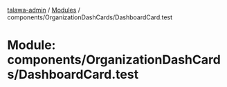 [talawa-admin](../README.md) / [Modules](../modules.md) / components/OrganizationDashCards/DashboardCard.test

# Module: components/OrganizationDashCards/DashboardCard.test
